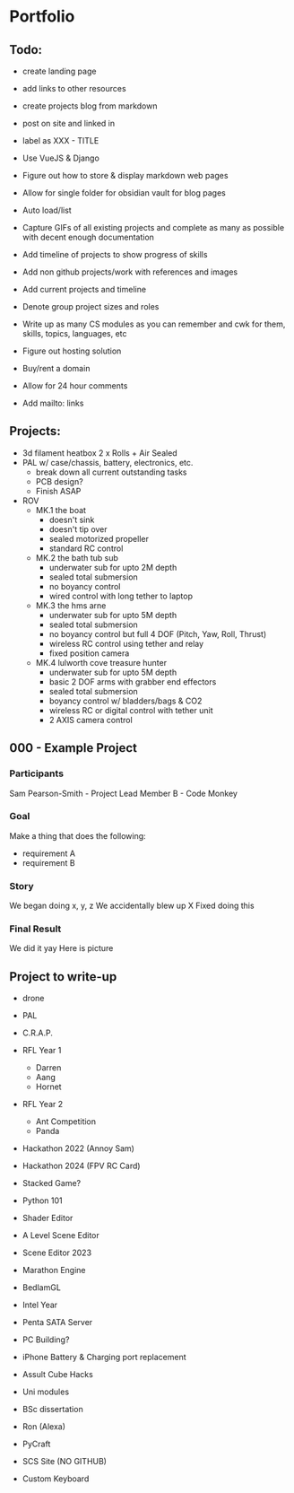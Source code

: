 # Portfolio

## Todo:
- create landing page
- add links to other resources
- create projects blog from markdown
- post on site and linked in
- label as XXX - TITLE

- Use VueJS & Django
- Figure out how to store & display markdown web pages
- Allow for single folder for obsidian vault for blog pages
- Auto load/list

- Capture GIFs of all existing projects and complete as many as possible with decent enough documentation
- Add timeline of projects to show progress of skills
- Add non github projects/work with references and images
- Add current projects and timeline
- Denote group project sizes and roles
- Write up as many CS modules as you can remember and cwk for them, skills, topics, languages, etc

- Figure out hosting solution
- Buy/rent a domain

- Allow for 24 hour comments
- Add mailto: links

## Projects:
- 3d filament heatbox 2 x Rolls + Air Sealed
- PAL w/ case/chassis, battery, electronics, etc.
    - break down all current outstanding tasks
    - PCB design?
    - Finish ASAP
- ROV
    - MK.1 the boat
        - doesn't sink
        - doesn't tip over
        - sealed motorized propeller
        - standard RC control
    - MK.2 the bath tub sub
        - underwater sub for upto 2M depth
        - sealed total submersion
        - no boyancy control
        - wired control with long tether to laptop
    - MK.3 the hms arne
        - underwater sub for upto 5M depth
        - sealed total submersion
        - no boyancy control but full 4 DOF (Pitch, Yaw, Roll, Thrust)
        - wireless RC control using tether and relay
        - fixed position camera
    - MK.4 lulworth cove treasure hunter
        - underwater sub for upto 5M depth
        - basic 2 DOF arms with grabber end effectors 
        - sealed total submersion
        - boyancy control w/ bladders/bags & CO2
        - wireless RC or digital control with tether unit
        - 2 AXIS camera control

## 000 - Example Project
### Participants
Sam Pearson-Smith - Project Lead
Member B - Code Monkey

### Goal
Make a thing that does the following:
- requirement A
- requirement B

### Story
We began doing x, y, z
We accidentally blew up X
Fixed doing this

### Final Result
We did it yay
Here is picture



## Project to write-up
- drone
- PAL
- C.R.A.P.
- RFL Year 1
	- Darren
	- Aang
	- Hornet
- RFL Year 2
	- Ant Competition
	- Panda

- Hackathon 2022 (Annoy Sam)
- Hackathon 2024 (FPV RC Card)

- Stacked Game?
- Python 101
- Shader Editor
- A Level Scene Editor
- Scene Editor 2023
- Marathon Engine
- BedlamGL
- Intel Year
- Penta SATA Server
- PC Building?
- iPhone Battery & Charging port replacement
- Assult Cube Hacks
- Uni modules
- BSc dissertation
- Ron (Alexa)
- PyCraft
- SCS Site (NO GITHUB)
- Custom Keyboard



